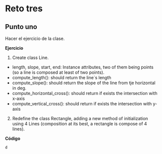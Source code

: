 # Reto tres

## Punto uno
Hacer el ejercicio de la clase.

**Ejercicio**
1. Create class Line.
* length, slope, start, end: Instance attributes, two of them being points (so a line is composed at least of two points).
* compute_length(): should return the line´s length
* compute_slope(): should return the slope of the line from tje horizontal in deg.
* compute_horizontal_cross(): should return if exists the intersection with x-axis
* compute_vertical_cross(): should return if exists the intersection with y-axis
2. Redefine the class Rectangle, adding a new method of initialization using 4 Lines (composition at its best, a rectangle is compose of 4 lines).

**Código**
```
d
```
